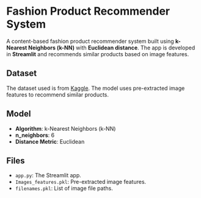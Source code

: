 # Fashion Product Recommender System

A content-based fashion product recommender system built using **k-Nearest Neighbors (k-NN)** with **Euclidean distance**. The app is developed in **Streamlit** and recommends similar products based on image features.

## Dataset

The dataset used is from [Kaggle](https://www.kaggle.com/datasets/paramaggarwal/fashion-product-images-small). The model uses pre-extracted image features to recommend similar products.

## Model

- **Algorithm**: k-Nearest Neighbors (k-NN)
- **n_neighbors**: 6
- **Distance Metric**: Euclidean

## Files

- `app.py`: The Streamlit app.
- `Images_features.pkl`: Pre-extracted image features.
- `filenames.pkl`: List of image file paths.
